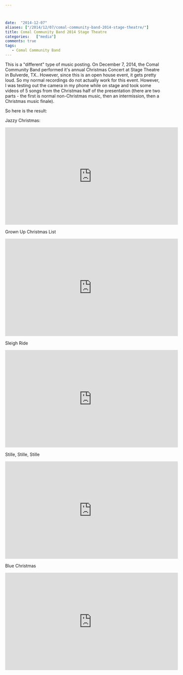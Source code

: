 ```yaml
---



date:  "2014-12-07"
aliases: ["/2014/12/07/comal-community-band-2014-stage-theatre/"]
title: Comal Community Band 2014 Stage Theatre
categories:   ["media"]
comments: true
tags:
   - Comal Community Band
---
```

This is a "different" type of music posting.  On December 7, 2014, the Comal Community Band performed it's annual Christmas Concert at Stage Theatre in Bulverde, TX..  However, since this is an open house event, it gets pretty loud.  So my normal recordings do not actually work for this event.  However, I was testing out the camera in my phone while on stage and took some videos of 5 songs from the Christmas half of the presentation (there are two parts - the first is normal non-Christmas music, then an intermission, then a Christmas music finale).

So here is the result:

Jazzy Christmas:

<iframe
  width="560"
  height="315"
  src="https://www.youtube.com/embed/ENas4ymQNoA"
  frameborder="0"
  allowfullscreen>
</iframe>

Grown Up Christmas List

<iframe
  width="560"
  height="315"
  src="https://www.youtube.com/embed/lBRxgnoNx5M"
  frameborder="0"
  allowfullscreen>
</iframe>

Sleigh Ride

<iframe
  width="560"
  height="315"
  src="https://www.youtube.com/embed/yMmVMvr4LQU"
  frameborder="0"
  allowfullscreen>
</iframe>

Stille, Stille, Stille

<iframe
  width="560"
  height="315"
  src="https://www.youtube.com/embed/bB1oJZW7kVE"
  frameborder="0"
  allowfullscreen>
</iframe>

Blue Christmas

<iframe
  width="560"
  height="315"
  src="https://www.youtube.com/embed/4pvVUc-BTAY"
  frameborder="0"
  allowfullscreen>
</iframe>
